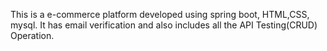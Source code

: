 This is a e-commerce platform developed using spring boot, HTML,CSS, mysql. It has email verification and also includes all the API Testing(CRUD) Operation.
